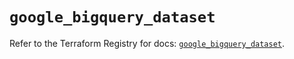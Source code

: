 # `google_bigquery_dataset`

Refer to the Terraform Registry for docs: [`google_bigquery_dataset`](https://registry.terraform.io/providers/hashicorp/google/6.26.0/docs/resources/bigquery_dataset).
